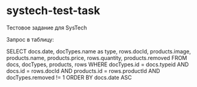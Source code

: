 # systech-test-task
Тестовое задание для SysTech

Запрос в таблицу:

SELECT docs.date, docTypes.name as type, rows.docId, products.image, products.name, products.price, rows.quantity, products.removed
FROM docs, docTypes, products, rows
WHERE docTypes.id = docs.typeid AND docs.id = rows.docId AND products.id = rows.productId AND docTypes.removed != 1
ORDER BY docs.date ASC
